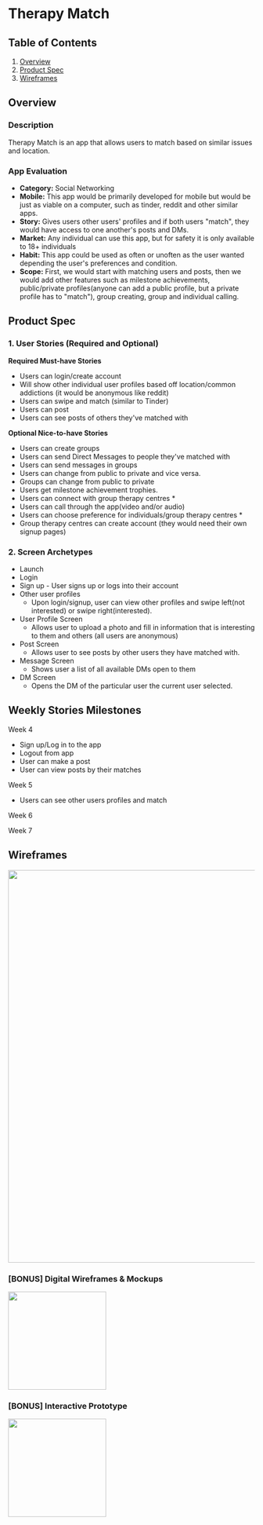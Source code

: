 Therapy Match
===

## Table of Contents
1. [Overview](#Overview)
1. [Product Spec](#Product-Spec)
1. [Wireframes](#Wireframes)

## Overview
### Description
Therapy Match is an app that allows users to match based on similar issues and location.

### App Evaluation
- **Category:** Social Networking
- **Mobile:** This app would be primarily developed for mobile but would be just as viable on a computer, such as tinder, reddit and other similar apps. 
- **Story:** Gives users other users' profiles and if both users "match", they would have access to one another's posts and DMs.
- **Market:** Any individual can use this app, but for safety it is only available to 18+ individuals
- **Habit:** This app could be used as often or unoften as the user wanted depending the user's preferences and condition.
- **Scope:** First, we would start with matching users and posts, then we would add other features such as milestone achievements, public/private profiles(anyone can add a public profile, but a private profile has to "match"), group creating, group and individual calling.

## Product Spec
### 1. User Stories (Required and Optional)

**Required Must-have Stories**

* Users can login/create account
* Will show other individual user profiles based off location/common addictions (it would be anonymous like reddit)
* Users can swipe and match (similar to Tinder)
* Users can post
* Users can see posts of others they've matched with

**Optional Nice-to-have Stories**

* Users can create groups
* Users can send Direct Messages to people they've matched with
* Users can send messages in groups
* Users can change from public to private and vice versa.
* Groups can change from public to private
* Users get milestone achievement trophies.
* Users can connect with group therapy centres *
* Users can call through the app(video and/or audio)
* Users can choose preference for individuals/group therapy centres *
* Group therapy centres can create account (they would need their own signup pages)

### 2. Screen Archetypes

* Launch
* Login 
* Sign up - User signs up or logs into their account
* Other user profiles
   * Upon login/signup, user can view other profiles and swipe left(not interested) or swipe right(interested).
* User Profile Screen 
   * Allows user to upload a photo and fill in information that is interesting to them and others (all users are anonymous)
* Post Screen
   * Allows user to see posts by other users they have matched with.
* Message Screen
   * Shows user a list of all available DMs open to them
* DM Screen
    * Opens the DM of the particular user the current user selected.



## Weekly Stories Milestones

Week 4

* Sign up/Log in to the app
* Logout from app
* User can make a post
* User can view posts by their matches

Week 5

* Users can see other users profiles and match

Week 6


Week 7



## Wireframes
<img src="https://i.imgur.com/lNQ4xRy.png" width=800><br>

### [BONUS] Digital Wireframes & Mockups
<img src="" height=200>

### [BONUS] Interactive Prototype
<img src="" width=200>
